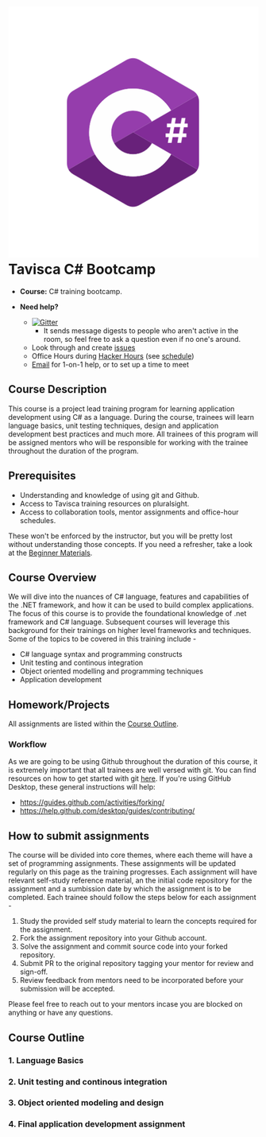 # <img src="assets/csharp-logo.png" alt="class logo" class="logo"/> Tavisca C# Bootcamp


* **Course:** C# training bootcamp.

* **Need help?**
    * [![Gitter](https://badges.gitter.im/Join%20Chat.svg)](https://gitter.im/advanced-js/syllabus?utm_source=badge&utm_medium=badge&utm_campaign=pr-badge)
        * It sends message digests to people who aren't active in the room, so feel free to ask a question even if no one's around.
    * Look through and create [issues](<link>)
    * Office Hours during [Hacker Hours](http://hackerhours.org/) (see [schedule](<link>))
   * [Email](mailto:<link>) for 1-on-1 help, or to set up a time to meet

## Course Description

This course is a project lead training program for learning application development using C# as a language. During the course, trainees will learn language basics, unit testing techniques, design and application development best practices and much more. All trainees of this program will be assigned mentors who will be responsible for working with the trainee throughout the duration of the program.

## Prerequisites
* Understanding and knowledge of using git and Github.
* Access to Tavisca training resources on pluralsight.
* Access to collaboration tools, mentor assignments and office-hour schedules.

These won't be enforced by the instructor, but you will be pretty lost without understanding those concepts. If you need a refresher, take a look at the [Beginner Materials](initial/README.md).

## Course Overview

We will dive into the nuances of C# language, features and capabilities of the .NET framework, and how it can be used to build complex applications. The focus of this course is to provide the foundational knowledge of .net framework and C# language. Subsequent courses will leverage this background for their trainings on higher level frameworks and techniques. Some of the topics to be covered in this training include -

* C# language syntax and programming constructs
* Unit testing and continous integration
* Object oriented modelling and programming techniques
* Application development

## Homework/Projects

All assignments are listed within the [Course Outline](#course-outline).

### Workflow

As we are going to be using Github throughout the duration of this course, it is extremely important that all trainees are well versed with git. You can find resources on how to get started with git [here](initial/learning-git.md).
If you're using GitHub Desktop, these general instructions will help:
* <https://guides.github.com/activities/forking/>
* <https://help.github.com/desktop/guides/contributing/>

## How to submit assignments
The course will be divided into core themes, where each theme will have a set of programming assignments. These assignments will be updated regularly on this page as the training progresses. Each assignment will have relevant self-study reference material, an the initial code repository for the assignment and a sumbission date by which the assignment is to be completed.
Each trainee should follow the steps below for each assignment -
1. Study the provided self study material to learn the concepts required for the assignment.
2. Fork the assignment repository into your Github account.
3. Solve the assignment and commit source code into your forked repository.
4. Submit PR to the original repository tagging your mentor for review and sign-off.
5. Review feedback from mentors need to be incorporated before your submission will be accepted.

Please feel free to reach out to your mentors incase you are blocked on anything or have any questions.

## Course Outline

### 1. Language Basics
<To be added>

### 2. Unit testing and continous integration
<To be added>

### 3. Object oriented modeling and design
<To be added>

### 4. Final application development assignment
<To be added>
